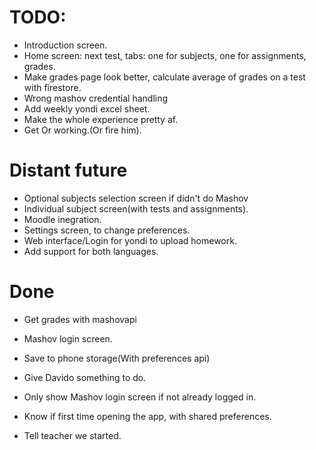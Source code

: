 # TODO:

* Introduction screen.
* Home screen: next test, tabs: one for subjects, one for assignments, grades.
* Make grades page look better, calculate average of grades on a test with firestore.
* Wrong mashov credential handling
* Add weekly yondi excel sheet.
* Make the whole experience pretty af.
* Get Or working.(Or fire him).


# Distant future

* Optional subjects selection screen if didn't do Mashov
* Individual subject screen(with tests and assignments).
* Moodle inegration. 
* Settings screen, to change preferences.
* Web interface/Login for yondi to upload homework.
* Add support for both languages.

# Done

* Get grades with mashovapi
* Mashov login screen.
* Save to phone storage(With preferences api)
* Give Davido something to do.

* Only show Mashov login screen if not already logged in.
* Know if first time opening the app, with shared preferences.
* Tell teacher we started.
